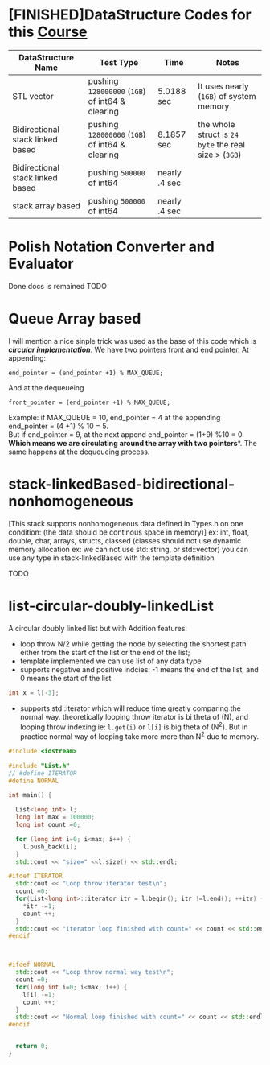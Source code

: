 # [FINISHED]DataStructure Codes for this [Course](https://www.youtube.com/playlist?list=PLoK2Lr1miEm-5zCzKE8siQezj9rvQlnca)

| DataStructure Name               | Test Type                                       | Time          | Notes                                                 |
|----------------------------------|-------------------------------------------------|---------------|-------------------------------------------------------|
| STL vector                       | pushing `128000000` (`1GB`) of int64 & clearing | 5.0188 sec    | It uses nearly (`1GB`) of system memory               |
| Bidirectional stack linked based | pushing `128000000` (`1GB`) of int64 & clearing | 8.1857 sec    | the whole struct is `24 byte` the real size > (`3GB`) |
| Bidirectional stack linked based | pushing `500000` of int64                       | nearly .4 sec |                                                       |
| stack array based                | pushing `500000` of int64                       | nearly .4 sec |                                                       |



# Polish Notation Converter and Evaluator
Done docs is remained
TODO 


# Queue Array based
I will mention a nice sinple trick was used as the base of this code which is ***circular implementation***. We have two pointers front and end pointer. At appending: 
```
end_pointer = (end_pointer +1) % MAX_QUEUE;
```
And at the dequeueing
```
front_pointer = (end_pointer +1) % MAX_QUEUE;
```

Example: if MAX_QUEUE = 10, end_pointer = 4 at the appending end_pointer = (4 +1) % 10 = 5. </br>
But if end_pointer = 9, at the next append end_pointer = (1+9) %10 = 0. **Which means we are circulating around the array with two pointers***. The same happens at the dequeueing process.


# stack-linkedBased-bidirectional-nonhomogeneous

[This stack supports nonhomogeneous data defined in Types.h on one condition:
 (the data should be continous space in memory)]
 ex: int, float, double, char, arrays, structs, classed (classes should not
 use dynamic memory allocation ex: we can not use std::string, or std::vector)
 you can use any type in stack-linkedBased with the template definition


TODO


# list-circular-doubly-linkedList
A circular doubly linked list but with Addition features: 
* loop throw N/2 while getting the node  by selecting the shortest path either from the start of the list or the end of the list;
* template implemented we can use list of any data type
* supports negative and positive indcies: -1 means the end of the list, and 0 means the start of the list 
```c++
int x = l[-3];
```
* supports std::iterator which will reduce time greatly comparing the normal way. theoretically looping throw iterator is bi theta of (N), and looping throw indexing ie: `l.get(i)` or `l[i]` is big theta of (N<sup>2</sup>). But in practice normal way of looping take more more than N<sup>2</sup> due to memory.
```c++
#include <iostream>

#include "List.h"
// #define ITERATOR
#define NORMAL

int main() {

  List<long int> l;
  long int max = 100000;
  long int count =0;

  for (long int i=0; i<max; i++) {
    l.push_back(i);
  }
  std::cout << "size=" <<l.size() << std::endl;

#ifdef ITERATOR
  std::cout << "Loop throw iterator test\n";
  count =0;
  for(List<long int>::iterator itr = l.begin(); itr !=l.end(); ++itr) {
    *itr -=1;
    count ++;
  }
  std::cout << "iterator loop finished with count=" << count << std::endl;
#endif



#ifdef NORMAL
  std::cout << "Loop throw normal way test\n";
  count =0;
  for(long int i=0; i<max; i++) {
    l[i] -=1;
    count ++;
  }
  std::cout << "Normal loop finished with count=" << count << std::endl;
#endif


  return 0;
}

```
